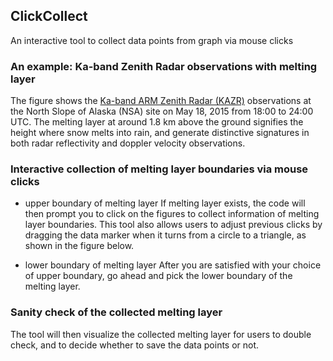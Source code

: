 ## ClickCollect
An interactive tool to collect data points from graph via mouse clicks
### An example: Ka-band Zenith Radar observations with melting layer
The figure shows the [Ka-band ARM Zenith Radar (KAZR)](https://www.arm.gov/capabilities/instruments/kazr) observations at the North Slope of Alaska (NSA) site on 
May 18, 2015 from 18:00 to 24:00 UTC. The melting layer at around 1.8 km above the ground signifies the height where snow melts into rain, and generate distinctive
signatures in both radar reflectivity and doppler velocity observations.

### Interactive collection of melting layer boundaries via mouse clicks
- upper boundary of melting layer
If melting layer exists, the code will then prompt you to click on the figures to collect information of melting layer boundaries. 
This tool also allows users to adjust previous clicks by dragging the data marker when it turns from a circle to a triangle, as shown in the figure below.

- lower boundary of melting layer
After you are satisfied with your choice of upper boundary, go ahead and pick the lower boundary of the melting layer.

### Sanity check of the collected melting layer
The tool will then visualize the collected melting layer for users to double check, and to decide whether to save the data points or not.

